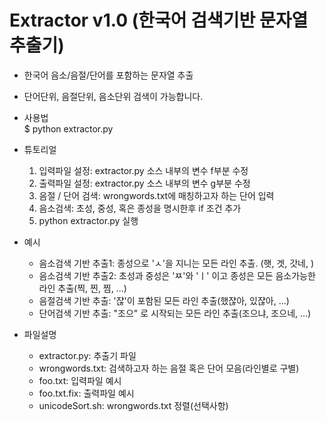# Extractor v1.0 (한국어 검색기반 문자열 추출기)

* 한국어 음소/음절/단어를 포함하는  문자열 추출
* 단어단위, 음절단위, 음소단위 검색이 가능합니다.
* 사용법  
  $ python extractor.py

* 튜토리얼
  1. 입력파일 설정: extractor.py 소스 내부의 변수 f부분 수정
  2. 출력파일 설정: extractor.py 소스 내부의 변수 g부분 수정
  3. 음절 / 단어 검색: wrongwords.txt에 매칭하고자 하는 단어 입력
  4. 음소검색: 초성, 중성, 혹은 종성을 명시한후 if 조건 추가
  5. python extractor.py 실행

* 예시
  * 음소검색 기반 추출1: 종성으로 'ㅅ'을 지니는 모든 라인 추출. (햇, 겟, 갓네, )
  * 음소검색 기반 추출2: 초성과 중성은 'ㅉ'와 'ㅣ' 이고 종성은 모든 음소가능한 라인 추출(찍, 찐, 찜, ...)
  * 음절검색 기반 추출: '쟎'이 포함된 모든 라인 추출(했쟎아, 있쟎아, ...)
  * 단어검색 기반 추출: "조으" 로 시작되는 모든 라인 추출(조으냐, 조으네, ...)

* 파일설명
  * extractor.py: 추출기 파일
  * wrongwords.txt: 검색하고자 하는 음절 혹은 단어 모음(라인별로 구별)
  * foo.txt: 입력파일 예시
  * foo.txt.fix: 출력파일 예시
  * unicodeSort.sh: wrongwords.txt 정렬(선택사항)